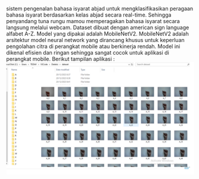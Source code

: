 sistem pengenalan bahasa isyarat abjad untuk mengklasifikasikan peragaan bahasa isyarat berdasarkan kelas abjad secara real-time. Sehingga penyandang tuna rungu mamou memperagakan bahasa isyarat secara langsung melalui webcam.
Dataset dibuat dengan american sign language alfabet A-Z.
Model yang dipakai adalah MobileNetV2. MobileNetV2 adalah arsitektur model neural network yang dirancang khusus untuk keperluan pengolahan citra di perangkat mobile atau berkinerja rendah. Model ini dikenal efisien dan ringan sehingga sangat cocok untuk aplikasi di perangkat mobile. 
Berikut tampilan aplikasi : 
![Tampilan Aplikasi](image.png)
